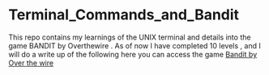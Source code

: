 # Terminal_Commands_and_Bandit
This repo contains my learnings of the UNIX terminal and details into the game BANDIT by Overthewire . 
As of now I have completed 10 levels , and I will do a write up of the following here 
you can access the game [Bandit by Over the wire](https://overthewire.org/wargames/bandit/)

